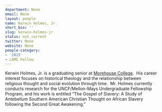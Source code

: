 ```yaml
---
department: None
email: None
layout: people
name: Kerwin Holmes, Jr.
short_bio: ''
slug: kerwin-holmes-jr
status: not_current
twitter: None
website: None
people-category:
- '2015'
- LAMI Fellow
---
```


Kerwin Holmes, Jr. is a graduating senior at [Morehouse College](http://scholarslab.org/people/joel-rhone/).  His career interest focuses on historical theology and the relationship between religious thought and social evolution through time.  Mr. Holmes currently conducts research for the UNCF/Mellon-Mays Undergraduate Fellowship Program, and his work is entitled “The Gospel of Slavery: A Study of Antebellum Southern American Christian Thought on African Slavery following the Second Great Awakening."

